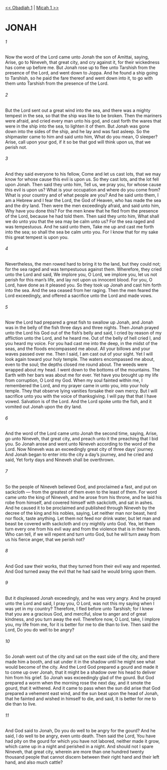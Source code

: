 [<< Obadiah 1](../Obadiah/Obadiah%201.md)  |  [Micah 1 >>](../Micah/Micah%201.md)

# JONAH
###### 1
Now the word of the Lord came unto Jonah the son of Amittai, saying, Arise, go to Nineveh, that great city, and cry against it, for their wickedness has come up before me. But Jonah rose up to flee unto Tarshish from the presence of the Lord, and went down to Joppa. And he found a ship going to Tarshish, so he paid the fare thereof and went down into it, to go with them unto Tarshish from the presence of the Lord.

###### 2
But the Lord sent out a great wind into the sea, and there was a mighty tempest in the sea, so that the ship was like to be broken. Then the mariners were afraid, and cried every man unto his god, and cast forth the wares that were in the ship into the sea, to lighten it of them. But Jonah was gone down into the sides of the ship, and he lay and was fast asleep. So the shipmaster came to him and said unto him, What do you mean, O sleeper? Arise, call upon your god, if it so be that god will think upon us, that we perish not.

###### 3
And they said everyone to his fellow, Come and let us cast lots, that we may know for whose cause this evil is upon us. So they cast lots, and the lot fell upon Jonah. Then said they unto him, Tell us, we pray you, for whose cause this evil is upon us? What is your occupation and where do you come from? What is your country and of what people are you? And he said unto them, I am a Hebrew and I fear the Lord, the God of Heaven, who has made the sea and the dry land. Then were the men exceedingly afraid, and said unto him, Why have you done this? For the men knew that he fled from the presence of the Lord, because he had told them. Then said they unto him, What shall we do unto you that the sea may be calm unto us? For the sea raged and was tempestuous. And he said unto them, Take me up and cast me forth into the sea; so shall the sea be calm unto you. For I know that for my sake this great tempest is upon you.

###### 4
Nevertheless, the men rowed hard to bring it to the land, but they could not; for the sea raged and was tempestuous against them. Wherefore, they cried unto the Lord and said, We implore you, O Lord, we implore you, let us not perish for this man’s life, and lay not upon us innocent blood. For you, O Lord, have done as it pleased you. So they took up Jonah and cast him forth into the sea. And the sea ceased from her raging. Then the men feared the Lord exceedingly, and offered a sacrifice unto the Lord and made vows.

###### 5
Now the Lord had prepared a great fish to swallow up Jonah, and Jonah was in the belly of the fish three days and three nights. Then Jonah prayed unto the Lord his God out of the fish’s belly and said, I cried by reason of my affliction unto the Lord, and he heard me. Out of the belly of hell cried I, and you heard my voice. For you had cast me into the deep, in the midst of the seas, and the floods encompassed me about. All your billows and your waves passed over me. Then I said, I am cast out of your sight. Yet I will look again toward your holy temple. The waters encompassed me about, even to the soul; the depths closed me round about. The weeds were wrapped about my head. I went down to the bottoms of the mountains. The Earth with her bars was about me for ever. Yet have you brought up my life from corruption, O Lord my God. When my soul fainted within me, I remembered the Lord, and my prayer came in unto you, into your holy temple. They that observe lying vanities forsake their own mercy. But I will sacrifice unto you with the voice of thanksgiving. I will pay that that I have vowed. Salvation is of the Lord. And the Lord spoke unto the fish, and it vomited out Jonah upon the dry land.

###### 6
And the word of the Lord came unto Jonah the second time, saying, Arise, go unto Nineveh, that great city, and preach unto it the preaching that I bid you. So Jonah arose and went unto Nineveh according to the word of the Lord. Now Nineveh was an exceedingly great city of three days’ journey. And Jonah began to enter into the city a day’s journey, and he cried and said, Yet forty days and Nineveh shall be overthrown.

###### 7
So the people of Nineveh believed God, and proclaimed a fast, and put on sackcloth — from the greatest of them even to the least of them. For word came unto the king of Nineveh, and he arose from his throne, and he laid his robe from himself, and covered himself with sackcloth, and sat in ashes. And he caused it to be proclaimed and published through Nineveh by the decree of the king and his nobles, saying, Let neither man nor beast, herd nor flock, taste anything. Let them not feed nor drink water, but let man and beast be covered with sackcloth and cry mightily unto God. Yea, let them turn every one from his evil way and from the violence that is in their hands. Who can tell, if we will repent and turn unto God, but he will turn away from us his fierce anger, that we perish not?

###### 8
And God saw their works, that they turned from their evil way and repented. And God turned away the evil that he had said he would bring upon them.

###### 9
But it displeased Jonah exceedingly, and he was very angry. And he prayed unto the Lord and said, I pray you, O Lord, was not this my saying when I was yet in my country? Therefore, I fled before unto Tarshish; for I knew that you are a gracious God, and merciful, slow to anger and of great kindness, and you turn away the evil. Therefore now, O Lord, take, I implore you, my life from me, for it is better for me to die than to live. Then said the Lord, Do you do well to be angry?

###### 10
So Jonah went out of the city and sat on the east side of the city, and there made him a booth, and sat under it in the shadow until he might see what would become of the city. And the Lord God prepared a gourd and made it to come up over Jonah, that it might be a shadow over his head to deliver him from his grief. So Jonah was exceedingly glad of the gourd. But God prepared a worm when the morning rose the next day, and it smote the gourd, that it withered. And it came to pass when the sun did arise that God prepared a vehement east wind, and the sun beat upon the head of Jonah, that he fainted and wished in himself to die, and said, It is better for me to die than to live.

###### 11
And God said to Jonah, Do you do well to be angry for the gourd? And he said, I do well to be angry, even unto death. Then said the Lord, You have had pity on the gourd for which you have not labored, neither made it grow, which came up in a night and perished in a night. And should not I spare Nineveh, that great city, wherein are more than one hundred twenty thousand people that cannot discern between their right hand and their left hand, and also much cattle?